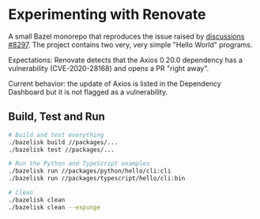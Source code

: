 # Experimenting with Renovate

A small Bazel monorepo that reproduces the issue raised by [discussions #8297](https://github.com/renovatebot/renovate/discussions/8297). The project contains two very, very simple "Hello World" programs.

Expectations: Renovate detects that the Axios 0.20.0 dependency has a vulnerability (CVE-2020-28168) and opens a PR "right away".

Current behavior: the update of Axios is listed in the Dependency Dashboard but it is not flagged as a vulnerability.

## Build, Test and Run

```sh
# Build and test everything
./bazelisk build //packages/...
./bazelisk test //packages/...

# Run the Python and TypeScript examples
./bazelisk run //packages/python/hello/cli:cli
./bazelisk run //packages/typescript/hello/cli:bin

# Clean
./bazelisk clean
./bazelisk clean --expunge
```
